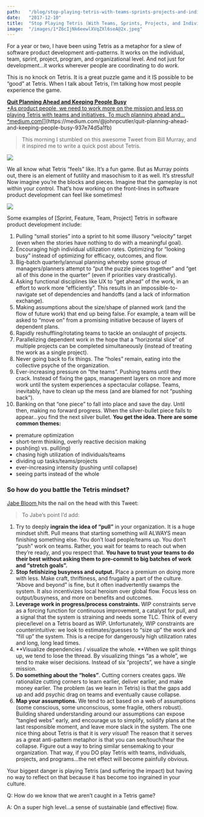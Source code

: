 ```yaml
---
path:	"/blog/stop-playing-tetris-with-teams-sprints-projects-and-individuals"
date:	"2017-12-10"
title:	"Stop Playing Tetris (With Teams, Sprints, Projects, and Individuals)"
image:	"/images/1*Z6cIjNk6eewlXVqZXl6seA@2x.jpeg"
---
```


For a year or two, I have been using Tetris as a metaphor for a slew of software product development anti-patterns. It works on the individual, team, sprint, project, program, and organizational level. And not just for development…it works wherever people are coordinating to do *work*.

This is no knock on Tetris. It is a great puzzle game and it IS possible to be “good” at Tetris. When I talk about Tetris, I’m talking how most people experience the game.

[**Quit Planning Ahead and Keeping People Busy**  
*As product people, we need to work more on the mission and less on playing Tetris with teams and initiatives. To much planning ahead and…*medium.com](https://medium.com/@johnpcutler/quit-planning-ahead-and-keeping-people-busy-937e74d5a1fb "https://medium.com/@johnpcutler/quit-planning-ahead-and-keeping-people-busy-937e74d5a1fb")[](https://medium.com/@johnpcutler/quit-planning-ahead-and-keeping-people-busy-937e74d5a1fb)
> [](https://twitter.com/johncutlefish/status/815905225932476416)This morning I stumbled on this awesome Tweet from Bill Murray, and it inspired me to write a quick post about Tetris.

![](/images/1*Z6cIjNk6eewlXVqZXl6seA@2x.jpeg)

We all know what Tetris “feels” like. It’s a fun game. But as Murray points out, there is an element of futility and masochism to it as well. It’s stressful! Now imagine you’re the blocks and pieces. Imagine that the gameplay is not within your control. That’s how working on the front-lines in software product development can feel like sometimes!

![](/images/1*3uD5bjJkDjlYfUuNMFSTRQ@2x.gif)

Some examples of [Sprint, Feature, Team, Project] Tetris in software product development include:

1. Pulling “small stories” into a sprint to hit some illusory “velocity” target (even when the stories have nothing to do with a meaningful goal).
2. Encouraging high individual utilization rates. Optimizing for “looking busy” instead of optimizing for efficacy, outcomes, and flow.
3. Big-batch quarterly/annual planning whereby some group of managers/planners attempt to “put the puzzle pieces together” and “get all of this done in the quarter” (even if priorities vary drastically).
4. Asking functional disciplines like UX to “get ahead” of the work, in an effort to work more “efficiently”. This results in an impossible-to-navigate set of dependencies and handoffs (and a lack of information exchange).
5. Making assumptions about the size/shape of planned work (and the flow of future work) that end up being false. For example, a team will be asked to “move on” from a promising initiative because of layers of dependent plans.
6. Rapidly reshuffling/rotating teams to tackle an onslaught of projects.
7. Parallelizing dependent work in the hope that a “horizontal slice” of multiple projects can be completed simultaneously (instead of treating the work as a single project).
8. Never going back to fix things. The “holes” remain, eating into the collective psyche of the organization.
9. Ever-increasing pressure on “the teams”. Pushing teams until they crack. Instead of fixing the gaps, management layers on more and more work until the system experiences a spectacular collapse. Teams, inevitably, have to clean up the mess (and are blamed for not “pushing back”).
10. Banking on that “one piece” to fall into place and save the day. Until then, making no forward progress. When the silver-bullet piece fails to appear…you find the next silver bullet.
**You get the idea. There are some common themes:**

* premature optimization
* short-term thinking, overly reactive decision making
* push(ing) vs. pull(ing)
* chasing high utilization of individuals/teams
* dividing up tasks/teams/projects
* ever-increasing intensity (pushing until collapse)
* seeing parts instead of the whole
### So how do you battle the Tetris mindset?

[Jabe Bloom ](https://medium.com/u/4c6fbaf8d2b9)hits the nail on the head with this Tweet:


> [](https://twitter.com/cyetain/status/939465110506102784)To Jabe’s point I’d add:

1. Try to deeply **ingrain the idea of “pull”** in your organization. It is a huge mindset shift. Pull means that starting something will ALWAYS mean finishing something else. You don’t load people/teams up. You don’t “push” work on teams. Rather, you wait for teams to reach out when they’re ready, and you respect that. **You have to trust your teams to do their best without asking them to pre-commit to big batches of work and “stretch goals”.**
2. **Stop fetishizing busyness and output.** Place a premium on doing more with less. Make craft, thriftiness, and frugality a part of the culture. “Above and beyond” is fine, but it often inadvertently swamps the system. It also incentivizes local heroism over global flow. Focus less on output/busyness, and more on benefits and outcomes.
3. **Leverage work in progress/process constraints.** WIP constraints serve as a forcing function for continuous improvement, a catalyst for pull, and a signal that the system is straining and needs some TLC. Think of every piece/level on a Tetris board as WIP. Unfortunately, WIP constraints are counterintuitive: we look to estimates/guesses to “size up” the work and “fill up” the system. This is a recipe for dangerously high utilization rates and long, long lead times.
4. **Visualize dependencies / visualize the whole. **When we split things up, we tend to lose the thread. By visualizing things “as a whole”, we tend to make wiser decisions. Instead of six “projects”, we have a single mission.
5. **Do something about the “holes”**. Cutting corners creates gaps. We rationalize cutting corners to learn earlier, deliver earlier, and make money earlier. The problem (as we learn in Tetris) is that the gaps add up and add psychic drag on teams and eventually cause collapse.
6. **Map your assumptions.** We tend to act based on a web of assumptions (some conscious, some unconscious, some fragile, others robust). Building shared understanding around our assumptions can expose “tangled webs” early, and encourage us to simplify, solidify plans at the last responsible moment, and leave more slack in the system.
The one nice thing about Tetris is that it is *very visual*! The reason that it serves as a great anti-pattern metaphor is that you can see/touch/hear the collapse. Figure out a way to bring similar sensemaking to your organization. That way, if you DO play Tetris with teams, individuals, projects, and programs…the net effect will become painfully obvious.

Your biggest danger is playing Tetris (and suffering the impact) but having no way to reflect on that because it has become too ingrained in your culture.

Q: How do we know that we aren’t caught in a Tetris game?

A: On a super high level…a sense of sustainable (and effective) flow.

